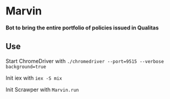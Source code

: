 # Marvin

**Bot to bring the entire portfolio of policies issued in Qualitas**

## Use 

Start ChromeDriver with `./chromedriver --port=9515 --verbose background=true`

Init iex with `iex -S mix`

Init Scrawper with `Marvin.run`



